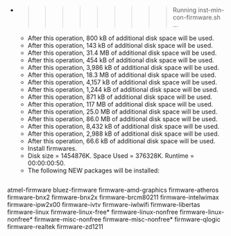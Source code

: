 * >>>>>>>>> Running inst-min-con-firmware.sh ...
  * After this operation, 800 kB of additional disk space will be used.
  * After this operation, 143 kB of additional disk space will be used.
  * After this operation, 31.4 MB of additional disk space will be used.
  * After this operation, 454 kB of additional disk space will be used.
  * After this operation, 3,986 kB of additional disk space will be used.
  * After this operation, 18.3 MB of additional disk space will be used.
  * After this operation, 4,157 kB of additional disk space will be used.
  * After this operation, 1,244 kB of additional disk space will be used.
  * After this operation, 871 kB of additional disk space will be used.
  * After this operation, 117 MB of additional disk space will be used.
  * After this operation, 25.0 MB of additional disk space will be used.
  * After this operation, 86.0 MB of additional disk space will be used.
  * After this operation, 8,432 kB of additional disk space will be used.
  * After this operation, 2,988 kB of additional disk space will be used.
  * After this operation, 66.6 kB of additional disk space will be used.
  * Install firmwares.
  * Disk size = 1454876K. Space Used = 376328K. Runtime = 00:00:00:50.
  * The following NEW packages will be installed:
  ```bash
atmel-firmware bluez-firmware firmware-amd-graphics firmware-atheros firmware-bnx2
firmware-bnx2x firmware-brcm80211 firmware-intelwimax firmware-ipw2x00 firmware-ivtv
firmware-iwlwifi firmware-libertas firmware-linux firmware-linux-free* firmware-linux-nonfree
firmware-linux-nonfree* firmware-misc-nonfree firmware-misc-nonfree* firmware-qlogic firmware-realtek
firmware-zd1211
  ```
